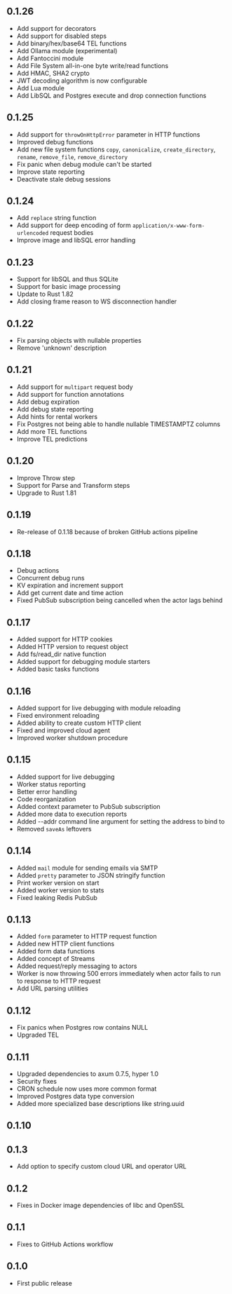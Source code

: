 ## 0.1.26
* Add support for decorators
* Add support for disabled steps
* Add binary/hex/base64 TEL functions
* Add Ollama module (experimental)
* Add Fantoccini module
* Add File System all-in-one byte write/read functions
* Add HMAC, SHA2 crypto
* JWT decoding algorithm is now configurable
* Add Lua module
* Add LibSQL and Postgres execute and drop connection functions

## 0.1.25
* Add support for `throwOnHttpError` parameter in HTTP functions
* Improved debug functions
* Add new file system functions `copy`, `canonicalize`, `create_directory`, `rename`, `remove_file`, `remove_directory`
* Fix panic when debug module can't be started
* Improve state reporting
* Deactivate stale debug sessions

## 0.1.24
* Add `replace` string function
* Add support for deep encoding of form `application/x-www-form-urlencoded` request bodies
* Improve image and libSQL error handling

## 0.1.23
* Support for libSQL and thus SQLite
* Support for basic image processing
* Update to Rust 1.82
* Add closing frame reason to WS disconnection handler

## 0.1.22
* Fix parsing objects with nullable properties
* Remove 'unknown' description

## 0.1.21
* Add support for `multipart` request body
* Add support for function annotations
* Add debug expiration
* Add debug state reporting
* Add hints for rental workers
* Fix Postgres not being able to handle nullable TIMESTAMPTZ columns
* Add more TEL functions
* Improve TEL predictions

## 0.1.20
* Improve Throw step
* Support for Parse and Transform steps
* Upgrade to Rust 1.81

## 0.1.19
* Re-release of 0.1.18 because of broken GitHub actions pipeline

## 0.1.18
* Debug actions
* Concurrent debug runs
* KV expiration and increment support
* Add get current date and time action
* Fixed PubSub subscription being cancelled when the actor lags behind

## 0.1.17
* Added support for HTTP cookies
* Added HTTP version to request object
* Add fs/read_dir native function
* Added support for debugging module starters
* Added basic tasks functions

## 0.1.16
* Added support for live debugging with module reloading
* Fixed environment reloading
* Added ability to create custom HTTP client
* Fixed and improved cloud agent
* Improved worker shutdown procedure

## 0.1.15
* Added support for live debugging  
* Worker status reporting
* Better error handling
* Code reorganization
* Added context parameter to PubSub subscription
* Added more data to execution reports
* Added --addr command line argument for setting the address to bind to
* Removed `saveAs` leftovers

## 0.1.14
* Added `mail` module for sending emails via SMTP
* Added `pretty` parameter to JSON stringify function
* Print worker version on start
* Added worker version to stats
* Fixed leaking Redis PubSub

## 0.1.13
* Added `form` parameter to HTTP request function
* Added new HTTP client functions
* Added form data functions
* Added concept of Streams
* Added request/reply messaging to actors
* Worker is now throwing 500 errors immediately when actor fails to run to response to HTTP request
* Add URL parsing utilities

## 0.1.12
* Fix panics when Postgres row contains NULL
* Upgraded TEL

## 0.1.11
* Upgraded dependencies to axum 0.7.5, hyper 1.0
* Security fixes
* CRON schedule now uses more common format
* Improved Postgres data type conversion
* Added more specialized base descriptions like string.uuid

## 0.1.10

## 0.1.3
* Add option to specify custom cloud URL and operator URL

## 0.1.2
* Fixes in Docker image dependencies of libc and OpenSSL

## 0.1.1
* Fixes to GitHub Actions workflow

## 0.1.0
* First public release